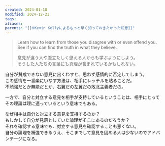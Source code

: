 ```yaml
---
created: 2024-01-18
modified: 2024-12-21
tags: 
aliases: 
parents: "[[🌐Kevin Kellyによるもっと早く知っておきたかった知恵]]"
---
```

> Learn how to learn from those you disagree with or even offend you.  
> See if you can find the truth in what they believe.
> 
> 意見が違う人や腹立たしく思える人からも学ぶようにしよう。  
> そうした人たちの言葉にも真理が含まれているかもしれない。

自分が賛成できない意見に出くわすと、思わず感情的に否定してしまう。  
この感情を一番楽にいなす方法は、相手にレッテルを貼ることだ。  
不勉強だとか無能だとか、右翼だの左翼だの敗北主義者だの。

一方で、自分と対立する意見を相手が支持しているということは、相手にとってその理論は理に適っているという意味でもある。

なぜ相手は自分と対立する意見を支持するのか？  
もしかして自分が見落としていた論理がそこにあるのだろうか？  
それを確認する意味でも、対立する意見を確認することも悪くない。  
自分の論理を補強できるうえ、そこまでして意見を固める人は少ないのでアドバンテージになる。
